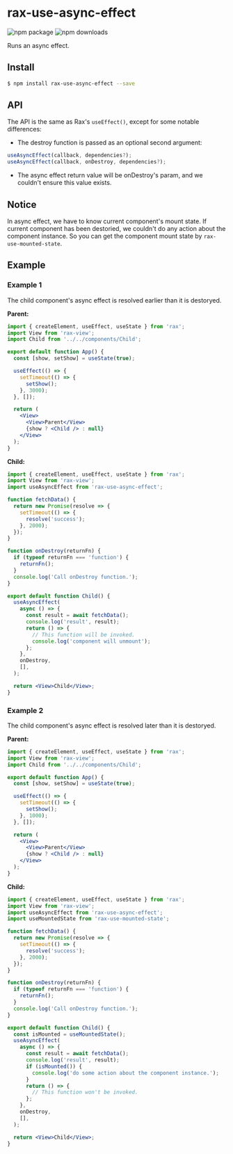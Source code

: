 # rax-use-async-effect

<img src="https://img.shields.io/npm/v/rax-use-async-effect.svg" alt="npm package" />
<img src="https://img.shields.io/npm/dm/rax-use-async-effect.svg" alt="npm downloads" />

Runs an async effect.

## Install

```bash
$ npm install rax-use-async-effect --save
```

## API

The API is the same as Rax's `useEffect()`, except for some notable differences:

- The destroy function is passed as an optional second argument:

```js
useAsyncEffect(callback, dependencies?);
useAsyncEffect(callback, onDestroy, dependencies?);
```

- The async effect return value will be onDestroy's param, and we couldn't ensure this value exists.

## Notice

In async effect, we have to know current component's mount state. If current component has been destoried, we couldn't do any action about the component instance.
So you can get the component mount state by `rax-use-mounted-state`.

## Example

### Example 1

The child component's async effect is resolved earlier than it is destoryed.

**Parent:**

```jsx
import { createElement, useEffect, useState } from 'rax';
import View from 'rax-view';
import Child from '../../components/Child';

export default function App() {
  const [show, setShow] = useState(true);

  useEffect(() => {
    setTimeout(() => {
      setShow();
    }, 3000);
  }, []);

  return (
    <View>
      <View>Parent</View>
      {show ? <Child /> : null}
    </View>
  );
}
```

**Child:**

```jsx
import { createElement, useEffect, useState } from 'rax';
import View from 'rax-view';
import useAsyncEffect from 'rax-use-async-effect';

function fetchData() {
  return new Promise(resolve => {
    setTimeout(() => {
      resolve('success');
    }, 2000);
  });
}

function onDestroy(returnFn) {
  if (typeof returnFn === 'function') {
    returnFn();
  }
  console.log('Call onDestroy function.');
}

export default function Child() {
  useAsyncEffect(
    async () => {
      const result = await fetchData();
      console.log('result', result);
      return () => {
        // This function will be invoked.
        console.log('component will unmount');
      };
    },
    onDestroy,
    [],
  );

  return <View>Child</View>;
}
```

### Example 2

The child component's async effect is resolved later than it is destoryed.

**Parent:**

```jsx
import { createElement, useEffect, useState } from 'rax';
import View from 'rax-view';
import Child from '../../components/Child';

export default function App() {
  const [show, setShow] = useState(true);

  useEffect(() => {
    setTimeout(() => {
      setShow();
    }, 1000);
  }, []);

  return (
    <View>
      <View>Parent</View>
      {show ? <Child /> : null}
    </View>
  );
}
```

**Child:**

```jsx
import { createElement, useEffect, useState } from 'rax';
import View from 'rax-view';
import useAsyncEffect from 'rax-use-async-effect';
import useMountedState from 'rax-use-mounted-state';

function fetchData() {
  return new Promise(resolve => {
    setTimeout(() => {
      resolve('success');
    }, 2000);
  });
}

function onDestroy(returnFn) {
  if (typeof returnFn === 'function') {
    returnFn();
  }
  console.log('Call onDestroy function.');
}

export default function Child() {
  const isMounted = useMountedState();
  useAsyncEffect(
    async () => {
      const result = await fetchData();
      console.log('result', result);
      if (isMounted()) {
        console.log('do some action about the component instance.');
      }
      return () => {
        // This function won't be invoked.
      };
    },
    onDestroy,
    [],
  );

  return <View>Child</View>;
}
```
